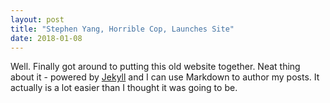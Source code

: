 ```yaml
---
layout: post
title: "Stephen Yang, Horrible Cop, Launches Site"
date: 2018-01-08
---
```


Well. Finally got around to putting this old website together. Neat thing about it - powered by [Jekyll](http://jekyllrb.com) and I can use Markdown to author my posts. It actually is a lot easier than I thought it was going to be.
